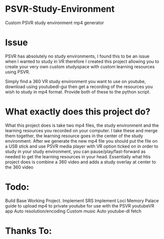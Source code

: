 # PSVR-Study-Environment
Custom PSVR study environment mp4 generator

# Issue
PSVR has absolutely no study environments, I found this to be an issue when I wanted to study in VR therefore I created this project allowing you to create your very own custom studyspace with custom learning resources using PSVR.

Simply find a 360 VR study environment you want to use on youtube, download using youtubedl-gui then get a recording of the resources you wish to study in mp4 format. Provide both of these to the python script.

# What exactly does this project do?

What this project does is take two mp4 files, the study environment and the learning resources you recorded on your computer. I take these and merge them together, the learning resource goes in the center of the study environment. After we generate the new mp4 file you should put the file on a USB stick and use PSVR media player with VR option ticked on in order to study in your study environment, you can pause/play/fast-forward as needed to get the learning resources in your head. Essentially what htis project does is combine a 360 video and adds a study overlay at center to the 360 video

# Todo:
Build Base Working Project.
Implement SRS
Implement Loci Memory Palace
guide to upload mp4 to private youtube for use with the PSVR youtubeVR app
Auto resolution/encoding
Custom music
Auto youtube-dl fetch

# Thanks To:
```
```
